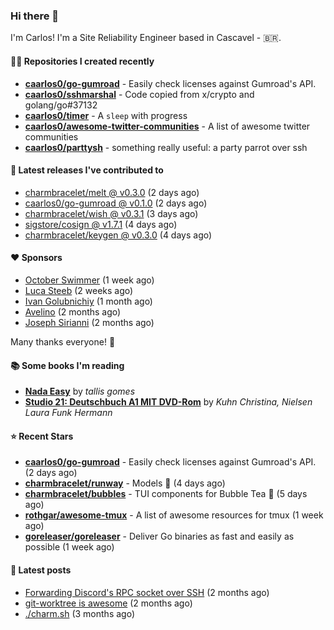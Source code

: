 ### Hi there 👋

I'm Carlos! I'm a Site Reliability Engineer based in Cascavel - 🇧🇷.

#### 👨‍💻 Repositories I created recently
- **[caarlos0/go-gumroad](https://github.com/caarlos0/go-gumroad)** - Easily check licenses against Gumroad&#39;s API.
- **[caarlos0/sshmarshal](https://github.com/caarlos0/sshmarshal)** - Code copied from x/crypto and golang/go#37132
- **[caarlos0/timer](https://github.com/caarlos0/timer)** - A `sleep` with progress
- **[caarlos0/awesome-twitter-communities](https://github.com/caarlos0/awesome-twitter-communities)** - A list of awesome twitter communities
- **[caarlos0/parttysh](https://github.com/caarlos0/parttysh)** - something really useful: a party parrot over ssh

#### 🚀 Latest releases I've contributed to


- [charmbracelet/melt @ v0.3.0](https://github.com/charmbracelet/melt/releases/tag/v0.3.0) (2 days ago)
- [caarlos0/go-gumroad @ v0.1.0](https://github.com/caarlos0/go-gumroad/releases/tag/v0.1.0) (2 days ago)
- [charmbracelet/wish @ v0.3.1](https://github.com/charmbracelet/wish/releases/tag/v0.3.1) (3 days ago)
- [sigstore/cosign @ v1.7.1](https://github.com/sigstore/cosign/releases/tag/v1.7.1) (4 days ago)
- [charmbracelet/keygen @ v0.3.0](https://github.com/charmbracelet/keygen/releases/tag/v0.3.0) (4 days ago)

#### ❤️ Sponsors
- [October Swimmer](https://github.com/octoberswimmer) (1 week ago)
- [Luca Steeb](https://github.com/steebchen) (2 weeks ago)
- [Ivan Golubnichiy](https://github.com/h1kkan) (1 month ago)
- [Avelino](https://github.com/avelino) (2 months ago)
- [Joseph Sirianni](https://github.com/jsirianni) (2 months ago)

Many thanks everyone! 🙏

#### 📚 Some books I'm reading
- **[Nada Easy](https://www.goodreads.com/book/show/36041615-nada-easy)** by _tallis gomes_
- **[Studio 21: Deutschbuch A1 MIT DVD-Rom](https://www.goodreads.com/book/show/25495148-studio-21)** by _Kuhn Christina, Nielsen Laura Funk Hermann_

#### ⭐ Recent Stars


- **[caarlos0/go-gumroad](https://github.com/caarlos0/go-gumroad)** - Easily check licenses against Gumroad&#39;s API. (2 days ago)
- **[charmbracelet/runway](https://github.com/charmbracelet/runway)** - Models 📸 (4 days ago)
- **[charmbracelet/bubbles](https://github.com/charmbracelet/bubbles)** - TUI components for Bubble Tea 🍡 (5 days ago)
- **[rothgar/awesome-tmux](https://github.com/rothgar/awesome-tmux)** - A list of awesome resources for tmux (1 week ago)
- **[goreleaser/goreleaser](https://github.com/goreleaser/goreleaser)** - Deliver Go binaries as fast and easily as possible (1 week ago)

#### 📄 Latest posts
- [Forwarding Discord&#39;s RPC socket over SSH](https://carlosbecker.com/posts/discord-rpc-ssh/) (2 months ago)
- [git-worktree is awesome](https://carlosbecker.com/posts/git-worktrees/) (2 months ago)
- [./charm.sh](https://carlosbecker.com/posts/charm/) (3 months ago)
